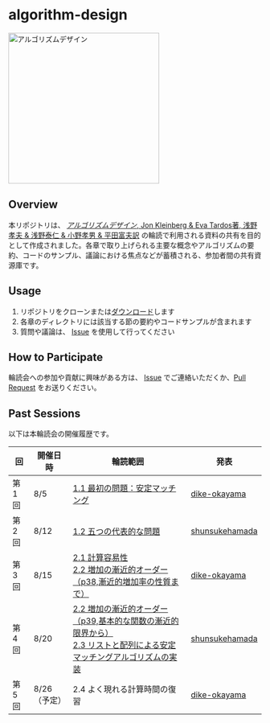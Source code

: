# algorithm-design

<img alt="アルゴリズムデザイン" src="https://hondana-image.s3.amazonaws.com/book/image/10010675/0338ac22-2e23-4115-894a-8560632c47f4.jpg" width="300px">

## Overview

本リポジトリは、 [_アルゴリズムデザイン_, Jon Kleinberg & Eva Tardos著, 浅野孝夫 & 浅野泰仁 & 小野孝男 & 平田富夫訳](https://www.kyoritsu-pub.co.jp/book/b10010675.html) の輪読で利用される資料の共有を目的として作成されました。各章で取り上げられる主要な概念やアルゴリズムの要約、コードのサンプル、議論における焦点などが蓄積される、参加者間の共有資源庫です。

## Usage

1. リポジトリをクローンまたは[ダウンロード](https://github.com/dike-okayama/algorithm-design/archive/refs/heads/main.zip)します
2. 各章のディレクトリには該当する節の要約やコードサンプルが含まれます
3. 質問や議論は、 [Issue](https://github.com/dike-okayama/algorithm-design/issues/new) を使用して行ってください

## How to Participate

輪読会への参加や貢献に興味がある方は、 [Issue](https://github.com/dike-okayama/algorithm-design/issues/new) でご連絡いただくか、[Pull Request](https://github.com/dike-okayama/algorithm-design/pulls) をお送りください。

## Past Sessions

以下は本輪読会の開催履歴です。

| 回 | 開催日時 | 輪読範囲 | 発表 |
| - | - | - | - |
| 第1回 | 8/5 | [1.1 最初の問題：安定マッチング](https://github.com/dike-okayama/algorithm-design/blob/main/chapter-1/1.1.md) | [dike-okayama](https://github.com/dike-okayama) |
| 第2回 | 8/12 | [1.2 五つの代表的な問題](https://github.com/dike-okayama/algorithm-design/blob/main/chapter-1/1.2.md) | [shunsukehamada](https://github.com/shunsukehamada) |
| 第3回 | 8/15 | [2.1 計算容易性](https://github.com/dike-okayama/algorithm-design/blob/main/chapter-2/2.1.md)<br>[2.2 増加の漸近的オーダー（p38,漸近的増加率の性質まで）](https://github.com/dike-okayama/algorithm-design/blob/main/chapter-2/2.2.md) | [dike-okayama](https://github.com/dike-okayama) |
| 第4回 | 8/20 | [2.2 増加の漸近的オーダー（p39,基本的な関数の漸近的限界から）](https://github.com/dike-okayama/algorithm-design/blob/main/chapter-2/2.2.md)<br>[2.3 リストと配列による安定マッチングアルゴリズムの実装](https://github.com/dike-okayama/algorithm-design/blob/main/chapter-2/2.3.md) | [shunsukehamada](https://github.com/shunsukehamada) |
| 第5回 | 8/26（予定） | 2.4 よく現れる計算時間の復習 | [dike-okayama](https://github.com/dike-okayama) |
